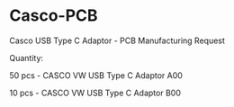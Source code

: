 # Casco-PCB
Casco USB Type C Adaptor  - PCB Manufacturing Request

Quantity:

50 pcs - CASCO VW USB Type C Adaptor A00

10 pcs - CASCO VW USB Type C Adaptor B00
